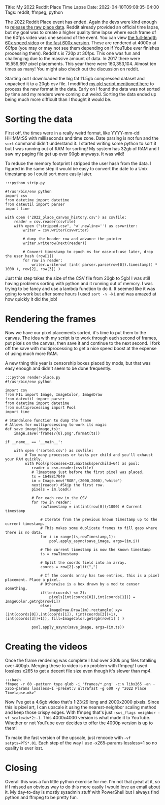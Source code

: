 Title: My 2022 Reddit Place Time Lapse
Date: 2022-04-10T09:08:35-04:00
Tags: reddit, ffmpeg, python

The 2022 Reddit Place event has ended. Again the devs were kind enough to [release the raw place data](https://www.reddit.com/r/place/comments/txvk2d/rplace_datasets_april_fools_2022/). Reddit already provided an official time lapse, but my goal was to create a higher quality time lapse where each frame of the 60fps video was one second of the event. You can view [the full-length 60x speed video](https://www.youtube.com/watch?v=_Gd51ei4_iw) or [the fast 600x version](https://www.youtube.com/watch?v=heXgxGs5YlE). These are rendered at 4000p at 60fps (you may or may not see them depending on if YouTube ever finishes processing them). Reddit's is 720p at 30fps. This one was fun and challenging due to the massive amount of data. In 2017 there were 16,559,897 pixel placements. This year there were 160,353,104. Almost ten times as many! You might also check out the discussion on reddit.

<!-- more -->

Starting out I downloaded the big fat 11.5gb compressed dataset and unpacked it to a 20gb csv file. I modified [my old script mentioned here](https://www.reddit.com/r/place/comments/65x14m/place_time_lapse_and_data_from_start_to_finish/) to process the new format in the data. Early on I found the data was not sorted by time and my renders were coming out weird. Sorting the data ended up being much more difficult than I thought it would be.

# Sorting the data

First off, the times were in a really weird format, like YYYY-mm-dd HH:MM:SS with milliseconds and time zone. Date parsing is not fun and the ``sort`` command didn't understand it. I started writing some python to sort it but I was running out of RAM for sorting! My system has 32gb of RAM and I saw my paging file get up over 90gb anyways. It was wild!

To reduce the memory footprint I stripped the user hash from the data. I figured in the same step it would be easy to convert the date to a Unix timestamp so I could sort more easily later.

	:::python strip.py

	#!/usr/bin/env python
	import csv
	from datetime import datetime
	from dateutil import parser
	import time 

	with open ('2022_place_canvas_history.csv') as csvfile:
		reader = csv.reader(csvfile)
		with open ("stripped.csv", 'w',newline='') as csvwriter:
			writer = csv.writer(csvwriter)
			
			# dump the header row and advance the pointer
			writer.writerow(next(reader))

			# Convert timestamp to epoch ms for ease-of-use later, drop the user hash (row[1])
			for row in reader:
				writer.writerow( [int( parser.parse(row[0]).timestamp() * 1000 ), row[2], row[3]] )

Just this step takes the size of the CSV file from 20gb to 5gb! I was still having problems sorting with python and it running out of memory. I was trying to be fancy and use a lambda function to do it. It seemed like it was going to work but after some hours I used ``sort -n -k1`` and was amazed at how quickly it did the job! 

# Rendering the frames

Now we have our pixel placements sorted, it's time to put them to the canvas. The idea with my script is to work through each second of frames, put pixels on the canvas, then save it and continue to the next second. I fork off the save with multiprocessing to get a nice speed boost at the expense of using much more RAM.

A new thing this year is censorship boxes placed by mods, but that was easy enough and didn't seem to be done frequently.

	:::python render-place.py
	#!/usr/bin/env python

	import csv
	from PIL import Image, ImageColor, ImageDraw
	from dateutil import parser
	from datetime import datetime
	from multiprocessing import Pool
	import time

	# Standalone function to dump the frame
	# Allows for multiprocessing to work its magic
	def save_image(image,ts):
		image.save('frames/{0}.png'.format(ts))

	if __name__ == '__main__':
	   
		with open ('sorted.csv') as csvfile:
			 # Too many processes or tasks per child and you'll exhaust your RAM quickly.
			 with Pool(processes=32,maxtasksperchild=64) as pool:
				reader = csv.reader(csvfile)
				# Timestamp just before the first pixel was placed.
				ts = 1648817049
				im = Image.new("RGB",(2000,2000),"white")
				next(reader) #Skip the first row.
				pixels = im.load()
				
				# For each row in the CSV
				for row in reader:
					rowTimestamp = int(int(row[0])/1000) # Current timestamp
					
					# Iterate from the previous known timestamp up to the current timestamp.
					# This makes some duplicate frames to fill gaps where there is no data.
					for i in range(ts,rowTimestamp,1):
						pool.apply_async(save_image, args=(im,i))
					
					# The current timestamp is now the known timestamp
					ts = rowTimestamp 
					
					# Split the coords field into an array.
					coords = row[2].split(",")
					
					# If the coords array has two entries, this is a pixel placement. Place a pixel.
					# Otherwise is a box drawn by a mod to censor something.
					if(len(coords) <= 2):
						pixels[int(coords[0]),int(coords[1])] = ImageColor.getrgb(row[1])
					else:
						ImageDraw.Draw(im).rectangle( xy= (int(coords[0]),int(coords[1]), (int(coords[2])+1),(int(coords[3])+1)), fill=ImageColor.getrgb(row[1] ) )
					
				pool.apply_async(save_image, args=(im,ts))

# Creating the videos

Once the frame rendering was complete I had over 300k png files totalling over 400gb. Merging these to video is no problem with ffmpeg! I used lossless x265 to get a decent file size even though it's slower than mp4.

	:::bash
	ffmpeg -r 60 -pattern_type glob -i 'frames/*.png' -c:v libx265 -an -x265-params lossless=1 -preset:v ultrafast -g 600 -y "2022 Place Timelapse.mkv"

Now I've got a 4.6gb video that's 1:23:29 long and 2000x2000 pixels. Since this is pixel art, I can upscale it using the nearest-neighbor scaling method and keep those crispy edges. With ffmpeg that's just ``-sws_flags neighbor -vf scale=iw*2:-1``. This 4000x4000 version is what made it to YouTube. Whether or not YouTube ever decides to offer the 4000p version is up to them!

To make the fast version of the upscale, just rencode with ``-vf setpts=PTS*.01``. Each step of the way I use -x265-params lossless=1 so no quality is ever lost.

# Closing

Overall this was a fun little python exercise for me. I'm not that great at it, so if I missed an obvious way to do this more easily I would love an email about it. My day-to-day is mostly sysadmin stuff with PowerShell but I always find python and ffmpeg to be pretty fun.
